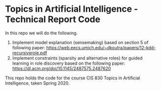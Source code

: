 # Topics in Artificial Intelligence - Technical Report Code

In this repo we will do the following.
1. Implement model explanation (sensemaking) based on section 5 of following paper: https://web.eecs.umich.edu/~dkoutra/papers/12-kdd-recursiverole.pdf
2. Implement constraints (sparsity and alternative roles) for guided learning in role discovery based on the following paper: https://dl.acm.org/doi/10.1145/2487575.2487620


This repo holds the code for the course CIS 830 Topics in Artificial Intelligence, taken Spring 2020. 
    
